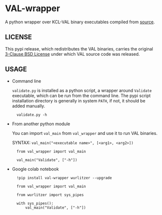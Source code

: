# VAL-wrapper
A python wrapper over KCL-VAL binary executables compiled from [source](https://github.com/KCL-Planning/VAL).


LICENSE
-------

This pypi release, which redistributes the VAL binaries, carries the original [3-Clause BSD License](https://github.com/KCL-Planning/VAL/blob/3c7a1f330bdab0ba28a4762bb45c3f06c27fb6d4/LICENSE) under which VAL source code was released.


USAGE
-----

- Command line 

    `validate.py` is installed as a python script, a wrapper around `Validate` executable, which can be run from the command line. The pypi script installation directory is generally in system `PATH`, if not, it should be added manually.

        validate.py -h

- From another python module

    You can import `val_main` from `val_wrapper` and use it to run VAL binaries. 
    
    SYNTAX: `val_main("<executable name>", [<arg1>, <arg2>])`

        from val_wrapper import val_main
        
        val_main("Validate", ["-h"])

- Google colab notebook

        !pip install val-wrapper wurlitzer --upgrade

        from val_wrapper import val_main

        from wurlitzer import sys_pipes

        with sys_pipes():
            val_main("Validate", ["-h"])
